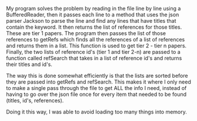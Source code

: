 My program solves the problem by reading in the file line by line using a BufferedReader, then it passes each line to a method that uses 
the json parser Jackson to parse the line and find any lines that have titles that contain the keyword. It then returns the list of 
references for those titles. These are tier 1 papers. The program then passes the list of those references to getRefs which finds all the
references of a list of references and returns them in a list. This function is used to get tier 2 - tier n papers. Finally, the two lists
of reference id's (tier 1 and tier 2-n) are passed to a function called refSearch that takes in a list of reference id's and returns their
titles and id's.

The way this is done somewhat efficiently is that the lists are sorted before they are passed into getRefs and refSearch. This makes it 
where I only need to make a single pass through the file to get ALL the info I need, instead of having to go over the json file once
for every item that needed to be found (titles, id's, references).

Doing it this way, I was able to avoid loading too many things into memory.
